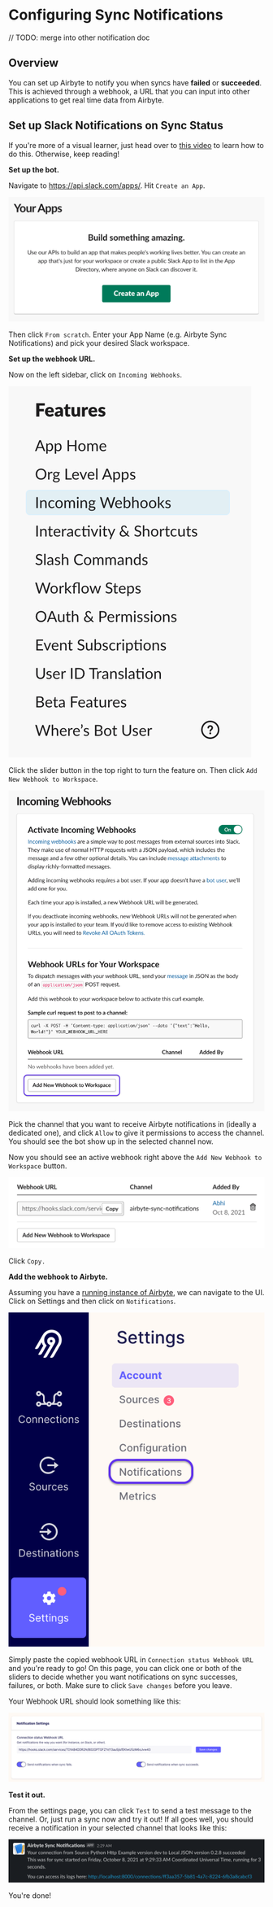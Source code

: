 # Configuring Sync Notifications

// TODO: merge into other notification doc

## Overview

You can set up Airbyte to notify you when syncs have **failed** or **succeeded**. This is achieved through a webhook, a URL that you can input into other applications to get real time data from Airbyte.

## Set up Slack Notifications on Sync Status

If you're more of a visual learner, just head over to [this video](https://www.youtube.com/watch?v=NjYm8F-KiFc&ab_channel=Airbyte) to learn how to do this. Otherwise, keep reading!

**Set up the bot.**

Navigate to https://api.slack.com/apps/. Hit `Create an App`. 

![](../.gitbook/assets/notifications_create_slack_app.png)   

Then click `From scratch`. Enter your App Name (e.g. Airbyte Sync Notifications) and pick your desired Slack workspace. 

**Set up the webhook URL.**

Now on the left sidebar, click on `Incoming Webhooks`. 

![](../.gitbook/assets/notifications_incoming_webhooks.png)

Click the slider button in the top right to turn the feature on. Then click `Add New Webhook to Workspace`.

![](../.gitbook/assets/notifications_add_new_webhook.png)

Pick the channel that you want to receive Airbyte notifications in (ideally a dedicated one), and click `Allow` to give it permissions to access the channel. You should see the bot show up in the selected channel now.

Now you should see an active webhook right above the `Add New Webhook to Workspace` button.

![](../.gitbook/assets/notifications_webhook_url.png) 

Click `Copy.`

**Add the webhook to Airbyte.**

Assuming you have a [running instance of Airbyte](/deploying-airbyte/), we can navigate to the UI. Click on Settings and then click on `Notifications`.

![](../.gitbook/assets/notifications_airbyte_settings.png)

Simply paste the copied webhook URL in `Connection status Webhook URL` and you're ready to go! On this page, you can click one or both of the sliders to decide whether you want notifications on sync successes, failures, or both. Make sure to click `Save changes` before you leave.

Your Webhook URL should look something like this:

![](../.gitbook/assets/notifications_airbyte_notification_settings.png)

**Test it out.**

From the settings page, you can click `Test` to send a test message to the channel. Or, just run a sync now and try it out! If all goes well, you should receive a notification in your selected channel that looks like this:

![](../.gitbook/assets/notifications_slack_message.png)

You're done!
